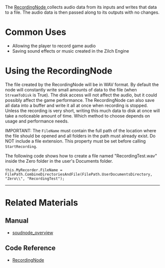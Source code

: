 The [ RecordingNode ](https://github.com/ZilchEngine/ZilchDocs/blob/master/code_reference/class_reference/recordingnode.markdown) collects audio data from its inputs and writes that data to a file. The audio data is then passed along to its outputs with no changes. 

 # Common Uses

- Allowing the player to record game audio
- Saving sound effects or music created in the Zilch Engine

 # Using the RecordingNode

The file created by the RecordingNode will be in WAV format. By default the node will constantly write small amounts of data to the file (when `StreamToDisk` is True). The disk access will not affect the audio, but it could possibly affect the game performance. The RecordingNode can also save all data into a buffer and write it all at once when recording is stopped. Unless the recording is very short, writing this much data to disk at once will take a noticeable amount of time. Which method to choose depends on usage and performance needs.

IMPORTANT: The `FileName` must contain the full path of the location where the file should be opened and all folders in the path must already exist. Do NOT include a file extension. This property must be set before calling `StartRecording`.

The following code shows how to create a file named "RecordingTest.wav" inside the Zero folder in the user's Documents folder.
```lang=csharp
this.MyRecorder.FileName = FilePath.CombineDirectoriesAndFile(FilePath.UserDocumentsDirectory, "Zero\\", "RecordingTest");
```

---
 # Related Materials
 ## Manual
- [soudnode_overview](https://github.com/ZilchEngine/ZilchDocs/blob/master/zilch_editor_documentation/zeromanual/audio/soundnode/soudnode_overview.markdown)

 ## Code Reference
- [ RecordingNode ](https://github.com/ZilchEngine/ZilchDocs/blob/master/code_reference/class_reference/recordingnode.markdown) 

 